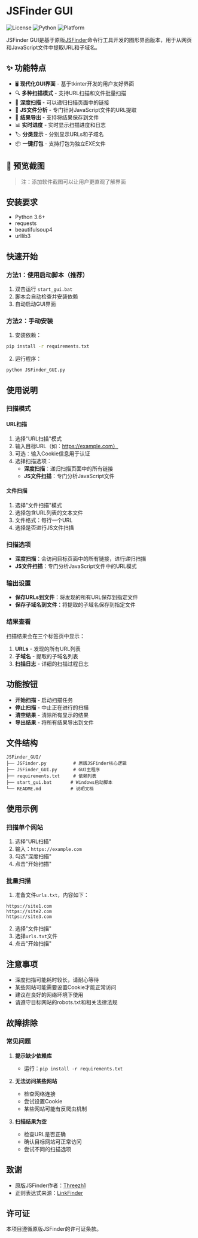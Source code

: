 # JSFinder GUI

![License](https://img.shields.io/badge/license-MIT-blue.svg)
![Python](https://img.shields.io/badge/python-3.6%2B-blue.svg)
![Platform](https://img.shields.io/badge/platform-Windows%20%7C%20Linux%20%7C%20macOS-lightgrey.svg)

JSFinder GUI是基于原版[JSFinder](https://github.com/Threezh1/JSFinder)命令行工具开发的图形界面版本，用于从网页和JavaScript文件中提取URL和子域名。

## ✨ 功能特点

- 🖥️ **现代化GUI界面** - 基于tkinter开发的用户友好界面
- 🔍 **多种扫描模式** - 支持URL扫描和文件批量扫描
- 🚀 **深度扫描** - 可以递归扫描页面中的链接
- 📄 **JS文件分析** - 专门针对JavaScript文件的URL提取
- 💾 **结果导出** - 支持将结果保存到文件
- 📊 **实时进度** - 实时显示扫描进度和日志
- 🏷️ **分类显示** - 分别显示URLs和子域名
- 📦 **一键打包** - 支持打包为独立EXE文件

## 🎯 预览截图

> 注：添加软件截图可以让用户更直观了解界面

## 安装要求

- Python 3.6+
- requests
- beautifulsoup4
- urllib3

## 快速开始

### 方法1：使用启动脚本（推荐）

1. 双击运行 `start_gui.bat`
2. 脚本会自动检查并安装依赖
3. 自动启动GUI界面

### 方法2：手动安装

1. 安装依赖：
```bash
pip install -r requirements.txt
```

2. 运行程序：
```bash
python JSFinder_GUI.py
```

## 使用说明

### 扫描模式

#### URL扫描
1. 选择"URL扫描"模式
2. 输入目标URL（如：https://example.com）
3. 可选：输入Cookie信息用于认证
4. 选择扫描选项：
   - **深度扫描**：递归扫描页面中的所有链接
   - **JS文件扫描**：专门分析JavaScript文件

#### 文件扫描
1. 选择"文件扫描"模式
2. 选择包含URL列表的文本文件
3. 文件格式：每行一个URL
4. 选择是否进行JS文件扫描

### 扫描选项

- **深度扫描**：会访问目标页面中的所有链接，进行递归扫描
- **JS文件扫描**：专门分析JavaScript文件中的URL模式

### 输出设置

- **保存URLs到文件**：将发现的所有URL保存到指定文件
- **保存子域名到文件**：将提取的子域名保存到指定文件

### 结果查看

扫描结果会在三个标签页中显示：

1. **URLs** - 发现的所有URL列表
2. **子域名** - 提取的子域名列表  
3. **扫描日志** - 详细的扫描过程日志

## 功能按钮

- **开始扫描** - 启动扫描任务
- **停止扫描** - 中止正在进行的扫描
- **清空结果** - 清除所有显示的结果
- **导出结果** - 将所有结果导出到文件

## 文件结构

```
JSFinder_GUI/
├── JSFinder.py          # 原版JSFinder核心逻辑
├── JSFinder_GUI.py      # GUI主程序
├── requirements.txt     # 依赖列表
├── start_gui.bat       # Windows启动脚本
└── README.md           # 说明文档
```

## 使用示例

### 扫描单个网站
1. 选择"URL扫描"
2. 输入：`https://example.com`
3. 勾选"深度扫描"
4. 点击"开始扫描"

### 批量扫描
1. 准备文件`urls.txt`，内容如下：
```
https://site1.com
https://site2.com
https://site3.com
```
2. 选择"文件扫描"
3. 选择`urls.txt`文件
4. 点击"开始扫描"

## 注意事项

- 深度扫描可能耗时较长，请耐心等待
- 某些网站可能需要设置Cookie才能正常访问
- 建议在良好的网络环境下使用
- 请遵守目标网站的robots.txt和相关法律法规

## 故障排除

### 常见问题

1. **提示缺少依赖库**
   - 运行：`pip install -r requirements.txt`

2. **无法访问某些网站**
   - 检查网络连接
   - 尝试设置Cookie
   - 某些网站可能有反爬虫机制

3. **扫描结果为空**
   - 检查URL是否正确
   - 确认目标网站可正常访问
   - 尝试不同的扫描选项

## 致谢

- 原版JSFinder作者：[Threezh1](https://threezh1.github.io/)
- 正则表达式来源：[LinkFinder](https://github.com/GerbenJavado/LinkFinder)

## 许可证

本项目遵循原版JSFinder的许可证条款。
